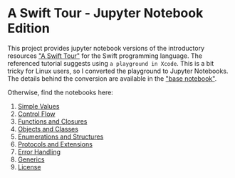 # A Swift Tour - Jupyter Notebook Edition

This project provides jupyter notebook versions of the introductory resources ["A Swift Tour"](https://docs.swift.org/swift-book/GuidedTour/GuidedTour.html) for the Swift programming language. The referenced tutorial suggests using `a playground in Xcode`. This is a bit tricky for Linux users, so I converted the playground to Jupyter Notebooks. The details behind the conversion are available in the ["base notebook"](https://github.com/mboyanov/aswifttour/blob/master/A%20swift%20tour%20-%20base.ipynb).

Otherwise, find the notebooks here:

1. [Simple Values](https://github.com/mboyanov/aswifttour/blob/master/notebooks/0%20-%20Simple%20Values.ipynb)
2. [Control Flow](https://github.com/mboyanov/aswifttour/blob/master/notebooks/1%20-%20Control%20Flow.ipynb)
3. [Functions and Closures](https://github.com/mboyanov/aswifttour/blob/master/notebooks/2%20-%20Functions%20and%20Closures.ipynb)
4. [Objects and Classes](https://github.com/mboyanov/aswifttour/blob/master/notebooks/3%20-%20Objects%20and%20Classes.ipynb)
5. [Enumerations and Structures](https://github.com/mboyanov/aswifttour/blob/master/notebooks/4%20-%20Enumerations%20and%20Structures.ipynb)
6. [Protocols and Extensions](https://github.com/mboyanov/aswifttour/blob/master/notebooks/5%20-%20Protocols%20and%20Extensions.ipynb)
7. [Error Handling](https://github.com/mboyanov/aswifttour/blob/master/notebooks/6%20-%20Error%20Handling.ipynb)
8. [Generics](https://github.com/mboyanov/aswifttour/blob/master/notebooks/7%20-%20Generics.ipynb)
9. [License](https://github.com/mboyanov/aswifttour/blob/master/notebooks/8%20-%20License.ipynb)